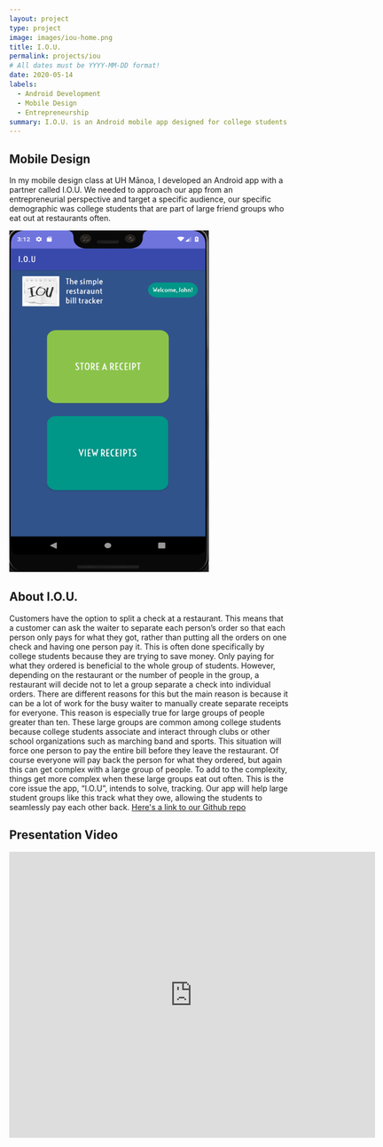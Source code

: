 ```yaml
---
layout: project
type: project
image: images/iou-home.png
title: I.O.U.
permalink: projects/iou
# All dates must be YYYY-MM-DD format!
date: 2020-05-14
labels:
  - Android Development
  - Mobile Design
  - Entrepreneurship
summary: I.O.U. is an Android mobile app designed for college students that often split checks at restaurants. It keeps tabs on how much money each person owes each other.
---
```

## Mobile Design
In my mobile design class at UH Mānoa, I developed an Android app with a partner called I.O.U. We needed to approach our app from an entrepreneurial perspective and target a specific audience, our specific demographic was college students that are part of large friend groups who eat out at restaurants often. 

<img src="../images/iou-home.png" height="615px" width="360px">

## About I.O.U.
Customers have the option to split a check at a restaurant. This means that a customer can ask the waiter to separate each person’s order so that each person only pays for what they got, rather than putting all the orders on one check and having one person pay it. This is often done specifically by college students because they are trying to save money. Only paying for what they ordered is beneficial to the whole group of students. However, depending on the restaurant or the number of people in the group, a restaurant will decide not to let a group separate a check into individual orders. There are different reasons for this but the main reason is because it can be a lot of work for the busy waiter to manually create separate receipts for everyone. This reason is especially true for large groups of people greater than ten. These large groups are common among college students because college students associate and interact through clubs or other school organizations such as marching band and sports. This situation will force one person to pay the entire bill before they leave the restaurant. Of course everyone will pay back the person for what they ordered, but again this can get complex with a large group of people. To add to the complexity, things get more complex when these large groups eat out often. This is the core issue the app, “I.O.U”,  intends to solve, tracking. Our app will help large student groups like this track what they owe, allowing the students to seamlessly pay each other back. <a href="https://github.com/willardperalta/ics466" target="_blank">Here's a link to our Github repo</a>

## Presentation Video
<iframe width="660" height="515" src="https://www.youtube.com/embed/yj4pDV237Ow" frameborder="0" allow="accelerometer; autoplay; encrypted-media; gyroscope; picture-in-picture" allowfullscreen></iframe>



